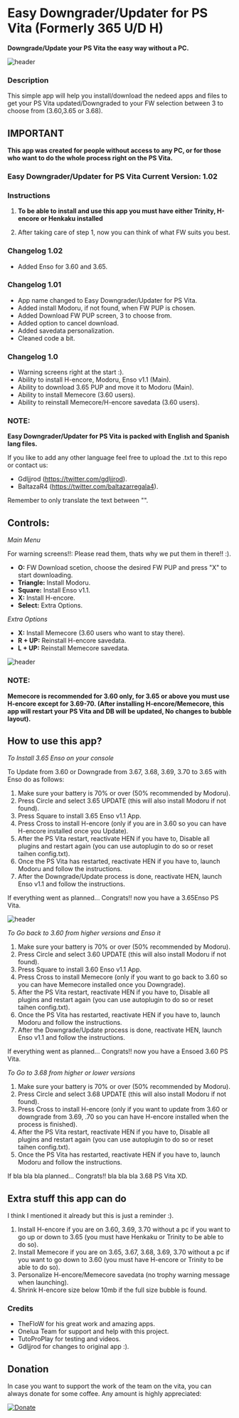# Easy Downgrader/Updater for PS Vita (Formerly 365 U/D H)
**Downgrade/Update your PS Vita the easy way without a PC.**

![header](Preview.png)

### Description ###
This simple app will help you install/download the nedeed apps and files to get your PS Vita updated/Downgraded to your FW selection between 3 to choose from (3.60,3.65 or 3.68).

## IMPORTANT ##
**This app was created for people without access to any PC, or for those who want to do the whole process right on the PS Vita.**

### Easy Downgrader/Updater for PS Vita Current Version: 1.02 ###


### Instructions ###
1. **To be able to install and use this app you must have either Trinity, H-encore or Henkaku installed**

2. After taking care of step 1, now you can think of what FW suits you best.

### Changelog 1.02 ###
- Added Enso for 3.60 and 3.65.<br>

### Changelog 1.01 ###

- App name changed to Easy Downgrader/Updater for PS Vita.<br>
- Added install Modoru, if not found, when FW PUP is chosen.<br>
- Added Download FW PUP screen, 3 to choose from.<br>
- Added option to cancel download.<br>
- Added savedata personalization.<br>
- Cleaned code a bit.<br>

### Changelog 1.0 ###
- Warning screens right at the start :).<br>
- Ability to install H-encore, Modoru, Enso v1.1 (Main).<br>
- Ability to download 3.65 PUP and move it to Modoru (Main).<br>
- Ability to install Memecore (3.60 users).<br>
- Ability to reinstall Memecore/H-encore savedata (3.60 users).<br>

### NOTE: ###

**Easy Downgrader/Updater for PS Vita is packed with English and Spanish lang files.**

If you like to add any other language feel free to upload the .txt to this repo or contact us:

- Gdljjrod (https://twitter.com/gdljjrod).
- BaltazaR4 (https://twitter.com/baltazarregala4).

Remember to only translate the text between "".

## Controls:  ##

*Main Menu*

For warning screens!!: Please read them, thats why we put them in there!! :).

- **O:** FW Download scetion, choose the desired FW PUP and press "X" to start downloading.<br>
- **Triangle:** Install Modoru.<br>
- **Square:** Install Enso v1.1.<br>
- **X:** Install H-encore.<br>
- **Select:** Extra Options.<br>

*Extra Options*

- **X:** Install Memecore (3.60 users who want to stay there).<br>
- **R + UP:** Reinstall H-encore savedata.<br>
- **L + UP:** Reinstall Memecore savedata.<br>

![header](ExtraSettings.png)

### NOTE: ###
**Memecore is recommended for 3.60 only, for 3.65 or above you must use H-encore except for 3.69-70.
(After installing H-encore/Memecore, this app will restart your PS Vita and DB will be updated, No changes to bubble layout).**

## How to use this app? ##

*To Install 3.65 Enso on your console*

To Update from 3.60 or Downgrade from 3.67, 3.68, 3.69, 3.70 to 3.65 with Enso do as follows:<br>
1. Make sure your battery is 70% or over (50% recommended by Modoru).<br>
2. Press Circle and select 3.65 UPDATE (this will also install Modoru if not found).<br>
3. Press Square to install 3.65 Enso v1.1 App.<br>
4. Press Cross to install H-encore (only if you are in 3.60 so you can have H-encore installed once you Update).<br>
5. After the PS Vita restart, reactivate HEN if you have to, Disable all plugins and restart again (you can use autoplugin to do so or reset taihen config.txt).<br>
6. Once the PS Vita has restarted, reactivate HEN if you have to, launch Modoru and follow the instructions.<br>
7. After the Downgrade/Update process is done, reactivate HEN, launch Enso v1.1 and follow the instructions.<br>

If everything went as planned... Congrats!! now you have a 3.65Enso PS Vita.

![header](PreviewsImgs.png)

*To Go back to 3.60 from higher versions and Enso it*

1. Make sure your battery is 70% or over (50% recommended by Modoru).<br>
2. Press Circle and select 3.60 UPDATE (this will also install Modoru if not found).<br>
3. Press Square to install 3.60 Enso v1.1 App.<br>
4. Press Cross to install Memecore (only if you want to go back to 3.60 so you can have Memecore installed once you Downgrade).<br>
5. After the PS Vita restart, reactivate HEN if you have to, Disable all plugins and restart again (you can use autoplugin to do so or reset taihen config.txt).<br>
6. Once the PS Vita has restarted, reactivate HEN if you have to, launch Modoru and follow the instructions.<br>
7. After the Downgrade/Update process is done, reactivate HEN, launch Enso v1.1 and follow the instructions.<br>

If everything went as planned... Congrats!! now you have a Ensoed 3.60 PS Vita.

*To Go to 3.68 from higher or lower versions*

1. Make sure your battery is 70% or over (50% recommended by Modoru).<br>
2. Press Circle and select 3.68 UPDATE (this will also install Modoru if not found).<br>
3. Press Cross to install H-encore (only if you want to update from 3.60 or downgrade from 3.69, .70 so you can have H-encore installed when the process is finished).<br>
4. After the PS Vita restart, reactivate HEN if you have to, Disable all plugins and restart again (you can use autoplugin to do so or reset taihen config.txt).<br>
5. Once the PS Vita has restarted, reactivate HEN if you have to, launch Modoru and follow the instructions.<br>

If bla bla bla planned... Congrats!! bla bla bla 3.68 PS Vita XD.

## Extra stuff this app can do ##

I think I mentioned it already but this is just a reminder :).<br>
1. Install H-encore if you are on 3.60, 3.69, 3.70 without a pc if you want to go up or down to 3.65 (you must have Henkaku or Trinity to be able to do so).<br>
2. Install Memecore if you are on 3.65, 3.67, 3.68, 3.69, 3.70 without a pc if you want to go down to 3.60 (you must have H-encore or Trinity to be able to do so).<br>
3. Personalize H-encore/Memecore savedata (no trophy warning message when launching).<br>
4. Shrink H-encore size below 10mb if the full size bubble is found.<br>

### Credits ###
- TheFloW for his great work and amazing apps.
- Onelua Team for support and help with this project.
- TutoProPlay for testing and videos.
- Gdljjrod for changes to original app :).

## Donation ##
In case you want to support the work of the team on the vita, you can always donate for some coffee. Any amount is highly appreciated:

[![Donate](https://www.paypalobjects.com/en_US/i/btn/btn_donateCC_LG.gif)](https://www.paypal.com/cgi-bin/webscr?cmd=_donations&business=YHZ5XBWEXP8ZY&lc=MX&item_name=ONElua%20Team%20Projects&item_number=AdrenalineBubbleManager&currency_code=USD&bn=PP%2dDonationsBF%3abtn_donateCC_LG%2egif%3aNonHosted)
